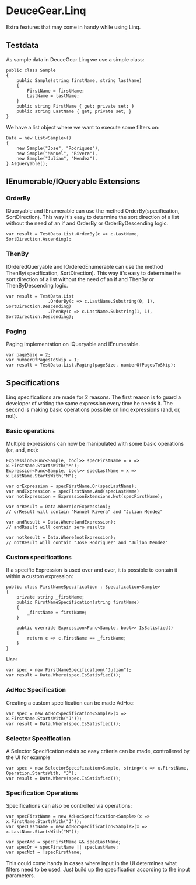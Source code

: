 ﻿# DeuceGear.Linq

Extra features that may come in handy while using Linq.

## Testdata

As sample data in DeuceGear.Linq we use a simple class:
```
public class Sample
{
    public Sample(string firstName, string lastName)
    {
        FirstName = firstName;
        LastName = lastName;
    }
    public string FirstName { get; private set; }
    public string LastName { get; private set; }
}
```

We have a list object where we want to execute some filters on:
```
Data = new List<Sample>()
{
	new Sample("Jose", "Rodriguez"),
	new Sample("Manuel", "Rivera"),
	new Sample("Julian", "Mendez"),
}.AsQueryable();
```

## IEnumerable/IQueryable Extensions

### OrderBy

IQueryable and IEnumerable can use the method OrderBy(specification, SortDirection). 
This way it's easy to determine the sort direction of a list without the need of an if and 
OrderBy or OrderByDescending logic.

```
var result = TestData.List.OrderBy(c => c.LastName, SortDirection.Ascending);
```

### ThenBy

IOrderedQueryable and IOrderedEnumerable can use the method ThenBy(specification, SortDirection). 
This way it's easy to determine the sort direction of a list without the need of an if and 
ThenBy or ThenByDescending logic.

```
var result = TestData.List
				.OrderBy(c => c.LastName.Substring(0, 1), SortDirection.Descending)
				.ThenBy(c => c.LastName.Substring(1, 1), SortDirection.Descending);
```

### Paging

Paging implementation on IQueryable and IEnumerable.

```
var pageSize = 2;
var numberOfPagesToSkip = 1;
var result = TestData.List.Paging(pageSize, numberOfPagesToSkip);
```

## Specifications

Linq specifications are made for 2 reasons. The first reason is to guard a developer of writing
the same expression every time he needs it. The second is making basic operations possible on
linq expressions (and, or, not).

### Basic operations

Multiple expressions can now be manipulated with some basic operations (or, and, not):
```
Expression<Func<Sample, bool>> specFirstName = x => x.FirstName.StartsWith("M");
Expression<Func<Sample, bool>> specLastName = x => x.LastName.StartsWith("M");

var orExpression = specFirstName.Or(specLastName);
var andExpression = specFirstName.And(specLastName)
var notExpression = ExpressionExtensions.Not(specFirstName);

var orResult = Data.Where(orExpression);
// orResult will contain "Manuel Rivera" and "Julian Mendez"

var andResult = Data.Where(andExpression);
// andResult will contain zero results

var notResult = Data.Where(notExpression);
// notResult will contain "Jose Rodriguez" and "Julian Mendez"
```

### Custom specifications

If a specific Expression is used over and over, it is possible to contain it within a custom expression:
```
public class FirstNameSpecification : Specification<Sample>
{
	private string _firstName;
    public FirstNameSpecification(string firstName)
    {
		_firstName = firstName;
    }
    
	public override Expression<Func<Sample, bool>> IsSatisfied()
    {
		return c => c.FirstName == _firstName;
    }
}
```

Use:
```
var spec = new FirstNameSpecification("Julian");
var result = Data.Where(spec.IsSatisfied());
```

### AdHoc Specification

Creating a custom specification can be made AdHoc:
```
var spec = new AdHocSpecification<Sample>(x => x.FirstName.StartsWith("J"));
var result = Data.Where(spec.IsSatisfied());
```

### Selector Specification

A Selector Specification exists so easy criteria can be made, controllered by the UI for example
```
var spec = new SelectorSpecification<Sample, string>(x => x.FirstName, Operation.StartsWith, "J");
var result = Data.Where(spec.IsSatisfied());
```

### Specification Operations

Specifications can also be controlled via operations: 
```
var specFirstName = new AdHocSpecification<Sample>(x => x.FirstName.StartsWith("J"));
var specLastName = new AdHocSpecification<Sample>(x => x.LastName.StartsWith("M"));

var specAnd = specFirstName && specLastName;
var specOr = specFirstName || specLastName;
var specNot = !specFirstName;
```

This could come handy in cases where input in the UI determines what filters need to be used. 
Just build up the specification according to the input parameters.